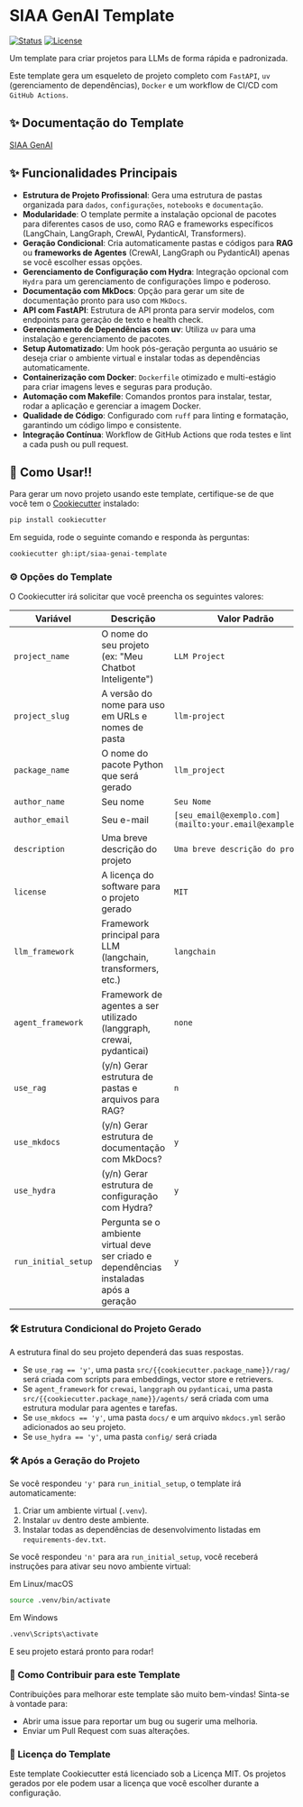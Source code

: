 # SIAA GenAI Template

[![Status](https://img.shields.io/badge/status-ativo-success.svg)]()
[![License](https://img.shields.io/badge/license-MIT-blue.svg)](/LICENSE)

Um template para criar projetos para LLMs de forma rápida e padronizada.

Este template gera um esqueleto de projeto completo com `FastAPI`, `uv` (gerenciamento de dependências), `Docker` e um workflow de CI/CD com `GitHub Actions`.

## ✨ Documentação do Template

[SIAA GenAI](https://ipt.github.io/siaa-genai-template/)

## ✨ Funcionalidades Principais

-   **Estrutura de Projeto Profissional**: Gera uma estrutura de pastas organizada para `dados`, `configurações`, `notebooks` e `documentação`.
-   **Modularidade**: O template permite a instalação opcional de pacotes para diferentes casos de uso, como RAG e frameworks específicos (LangChain, LangGraph, CrewAI, PydanticAI, Transformers).
-   **Geração Condicional**: Cria automaticamente pastas e códigos para **RAG** ou **frameworks de Agentes** (CrewAI, LangGraph ou PydanticAI) apenas se você escolher essas opções.
-   **Gerenciamento de Configuração com Hydra**: Integração opcional com `Hydra` para um gerenciamento de configurações limpo e poderoso.
-   **Documentação com MkDocs**: Opção para gerar um site de documentação pronto para uso com `MkDocs`.
-   **API com FastAPI**: Estrutura de API pronta para servir modelos, com endpoints para geração de texto e health check.
-   **Gerenciamento de Dependências com uv**: Utiliza `uv` para uma instalação e gerenciamento de pacotes.
-   **Setup Automatizado**: Um hook pós-geração pergunta ao usuário se deseja criar o ambiente virtual e instalar todas as dependências automaticamente.
-   **Containerização com Docker**: `Dockerfile` otimizado e multi-estágio para criar imagens leves e seguras para produção.
-   **Automação com Makefile**: Comandos prontos para instalar, testar, rodar a aplicação e gerenciar a imagem Docker.
-   **Qualidade de Código**: Configurado com `ruff` para linting e formatação, garantindo um código limpo e consistente.
-   **Integração Contínua**: Workflow de GitHub Actions que roda testes e lint a cada push ou pull request.

## 🚀 Como Usar!!

Para gerar um novo projeto usando este template, certifique-se de que você tem o [Cookiecutter](https://cookiecutter.readthedocs.io/en/latest/installation.html) instalado:

```bash
pip install cookiecutter
```
Em seguida, rode o seguinte comando e responda às perguntas:
```bash
cookiecutter gh:ipt/siaa-genai-template
```

### ⚙️ Opções do Template

O Cookiecutter irá solicitar que você preencha os seguintes valores:

| Variável            | Descrição                                                                               | Valor Padrão                                            |
| --------------------| --------------------------------------------------------------------------------------- | ------------------------------------------------------- |
| `project_name`      | O nome do seu projeto (ex: "Meu Chatbot Inteligente")                                   | `LLM Project`                                           |
| `project_slug`      | A versão do nome para uso em URLs e nomes de pasta                                      | `llm-project`                                           |
| `package_name`      | O nome do pacote Python que será gerado                                                 | `llm_project`                                           |
| `author_name`       | Seu nome                                                                                | `Seu Nome`                                              |
| `author_email`      | Seu e-mail                                                                              | `[seu_email@exemplo.com](mailto:your.email@example.com)`|
| `description`       | Uma breve descrição do projeto                                                          | `Uma breve descrição do projeto`                        |
| `license`           | A licença do software para o projeto gerado                                             | `MIT`                                                   |
| `llm_framework`     | Framework principal para LLM (langchain, transformers, etc.)                            | `langchain`                                             |
| `agent_framework`   | Framework de agentes a ser utilizado (langgraph, crewai, pydanticai)                    | `none`                                                  |
| `use_rag`           | (y/n) Gerar estrutura de pastas e arquivos para RAG?                                    | `n`                                                     |
| `use_mkdocs`        | (y/n) Gerar estrutura de documentação com MkDocs?                                       | `y`                                                     |
| `use_hydra`         | (y/n) Gerar estrutura de configuração com Hydra?                                        | `y`                                                     |
| `run_initial_setup` | Pergunta se o ambiente virtual deve ser criado e dependências instaladas após a geração | `y`                                                     |

### 🛠️ Estrutura Condicional do Projeto Gerado

A estrutura final do seu projeto dependerá das suas respostas.

- Se `use_rag == 'y'`, uma pasta `src/{{cookiecutter.package_name}}/rag/` será criada com scripts para embeddings, vector store e retrievers.
- Se `agent_framework` for `crewai`, `langgraph` ou `pydanticai`, uma pasta `src/{{cookiecutter.package_name}}/agents/` será criada com uma estrutura modular para agentes e tarefas.
- Se `use_mkdocs == 'y'`, uma pasta `docs/` e um arquivo `mkdocs.yml` serão adicionados ao seu projeto.
- Se `use_hydra == 'y'`, uma pasta `config/` será criada

### 🛠️ Após a Geração do Projeto

Se você respondeu `'y'` para `run_initial_setup`, o template irá automaticamente:

1. Criar um ambiente virtual (`.venv`).
2. Instalar `uv` dentro deste ambiente.
3. Instalar todas as dependências de desenvolvimento listadas em `requirements-dev.txt`.

Se você respondeu `'n'` para ara `run_initial_setup`, você receberá instruções para ativar seu novo ambiente virtual:

Em Linux/macOS
```bash
source .venv/bin/activate
```

Em Windows
```bash
.venv\Scripts\activate
```
E seu projeto estará pronto para rodar!

### 🤝 Como Contribuir para este Template
Contribuições para melhorar este template são muito bem-vindas! Sinta-se à vontade para:
- Abrir uma issue para reportar um bug ou sugerir uma melhoria.
- Enviar um Pull Request com suas alterações.

### 📄 Licença do Template
Este template Cookiecutter está licenciado sob a Licença MIT. Os projetos gerados por ele podem usar a licença que você escolher durante a configuração.
